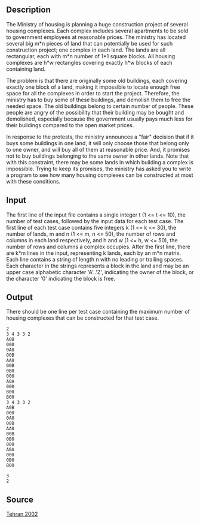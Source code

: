 <h2>Description</h2><p>The Ministry of housing is planning a huge construction project of several housing complexes. Each complex includes several apartments to be sold to government employees at reasonable prices. The ministry has located several big m*n pieces of land that can potentially be used for such construction project; one complex in each land. The lands are all rectangular, each with m*n number of 1*1 square blocks. All housing complexes are h*w rectangles covering exactly h*w blocks of each containing land.
</p>
The problem is that there are originally some old buildings, each covering exactly one block of a land, making it impossible to locate enough free space for all the complexes in order to start the project. Therefore, the ministry has to buy some of these buildings, and demolish them to free the needed space. The old buildings belong to certain number of people. These people are angry of the possibility that their building may be bought and demolished, especially because the government usually pays much less for their buildings compared to the open market prices. 

In response to the protests, the ministry announces a "fair" decision that if it buys some buildings in one land, it will only choose those that belong only to one owner, and will buy all of them at reasonable price. And, it promises not to buy buildings belonging to the same owner in other lands. Note that with this constraint, there may be some lands in which building a complex is impossible. Trying to keep its promises, the ministry has asked you to write a program to see how many housing complexes can be constructed at most with these conditions.

<h2>Input</h2><p>The first line of the input file contains a single integer t (1 &lt;= t &lt;= 10), the number of test cases, followed by the input data for each test case. The first line of each test case contains five integers k (1 &lt;= k &lt;= 30), the number of lands, m and n (1 &lt;= m, n &lt;= 50), the number of rows and columns in each land respectively, and h and w (1 &lt;= h, w &lt;= 50), the number of rows and columns a complex occupies. After the first line, there are k*m lines in the input, representing k lands, each by an m*n matrix. Each line contains a string of length n with no leading or trailing spaces. Each character in the strings represents a block in the land and may be an upper case alphabetic character 'A'..'Z', indicating the owner of the block, or the character '0' indicating the block is free.</p><h2>Output</h2><p>There should be one line per test case containing the maximum number of housing complexes that can be constructed for that test case.
</p><pre><code class="language-input1">2 
3 4 3 3 2 
A0B 
000 
0A0 
00B 
AA0 
00B 
0B0 
000 
A0A 
000 
B00 
B00 
3 4 3 3 2 
A0B 
000 
0A0 
00B 
AA0 
00B 
0B0 
000 
A0A 
000 
0B0 
B00 </code></pre><pre><code class="language-output1">3
2 
</code></pre><h2>Source</h2><a href="searchproblem?field=source&amp;key=Tehran+2002">Tehran 2002</a>
